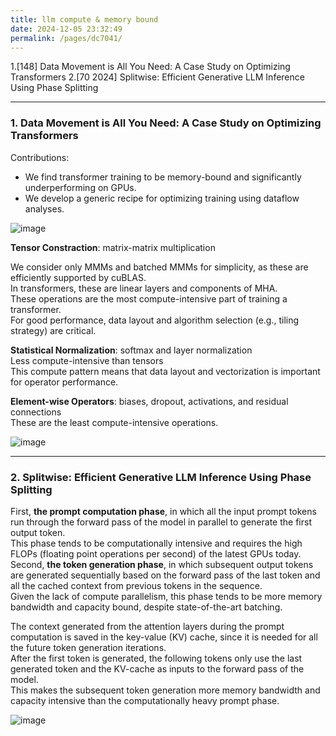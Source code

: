 ```yaml
---
title: llm compute & memory bound
date: 2024-12-05 23:32:49
permalink: /pages/dc7041/
---
```


1.[148] Data Movement is All You Need: A Case Study on Optimizing Transformers
2.[70 2024] Splitwise: Efficient Generative LLM Inference Using Phase Splitting



---
### 1. Data Movement is All You Need: A Case Study on Optimizing Transformers

Contributions:

- We find transformer training to be memory-bound and significantly underperforming on GPUs.
- We develop a generic recipe for optimizing training using dataflow analyses.

![image](https://github.com/user-attachments/assets/26739a63-f1c3-46f6-b0d1-b2aea2e953fa)

**Tensor Constraction**: matrix-matrix multiplication

We consider only MMMs and batched MMMs for simplicity, as these are efficiently supported by cuBLAS.\
In transformers, these are linear layers and components of MHA.\
These operations are the most compute-intensive part of training a transformer.\
For good performance, data layout and algorithm selection (e.g., tiling strategy) are critical.

**Statistical Normalization**: softmax and layer normalization\
Less compute-intensive than tensors\
This compute pattern means that data layout and vectorization is important for operator performance.

**Element-wise Operators**: biases, dropout, activations, and residual connections\
These are the least compute-intensive operations.

![image](https://github.com/user-attachments/assets/791880f1-a512-4778-a0d4-20d29282f898)


---
### 2. Splitwise: Efficient Generative LLM Inference Using Phase Splitting

First, **the prompt computation phase**, in which all the input prompt tokens run through the forward pass of the model in parallel to generate the first output token.\
This phase tends to be computationally intensive and requires the high FLOPs (floating point operations per second) of the latest GPUs today.\
Second, **the token generation phase**, in which subsequent output tokens are generated sequentially based on the forward pass of the last token and all the cached context from previous tokens in the sequence.\
Given the lack of compute parallelism, this phase tends to be more memory bandwidth and capacity bound, despite state-of-the-art batching.

The context generated from the attention layers during the prompt computation is saved in the key-value (KV) cache, since it is needed for all the future token generation iterations.\
After the first token is generated, the following tokens only use the last generated token and the KV-cache as inputs to the forward pass of the model.\
This makes the subsequent token generation more memory bandwidth and capacity intensive than the computationally heavy prompt phase.

![image](https://github.com/user-attachments/assets/6fcf7ec7-9dc5-460a-8a64-0c85965f15ef)
